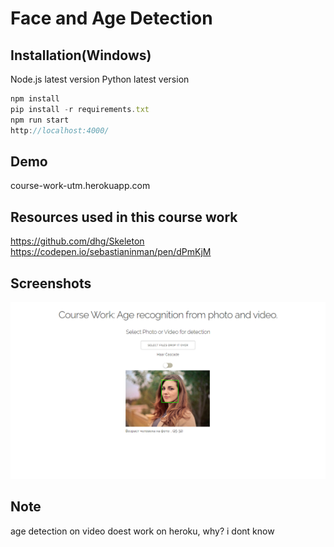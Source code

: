 # Face and Age Detection

## Installation(Windows)

Node.js latest version
Python latest version

``` javascript
npm install
pip install -r requirements.txt
npm run start
http://localhost:4000/
```

## Demo
course-work-utm.herokuapp.com

## Resources used in this course work
https://github.com/dhg/Skeleton
https://codepen.io/sebastianinman/pen/dPmKjM

## Screenshots
![Upload](https://github.com/odysseymemoirs/curs_ti_174/blob/master/image.png)
## Note

age detection on video doest work on heroku, why? i dont know


